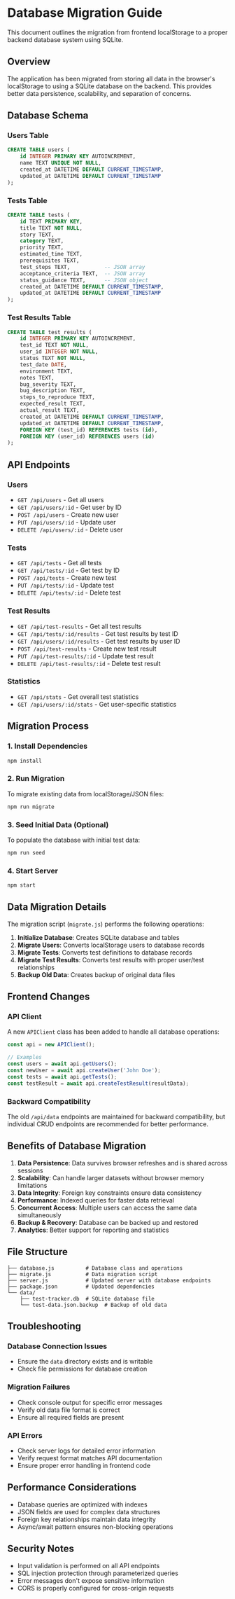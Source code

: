 # Database Migration Guide

This document outlines the migration from frontend localStorage to a proper backend database system using SQLite.

## Overview

The application has been migrated from storing all data in the browser's localStorage to using a SQLite database on the backend. This provides better data persistence, scalability, and separation of concerns.

## Database Schema

### Users Table
```sql
CREATE TABLE users (
    id INTEGER PRIMARY KEY AUTOINCREMENT,
    name TEXT UNIQUE NOT NULL,
    created_at DATETIME DEFAULT CURRENT_TIMESTAMP,
    updated_at DATETIME DEFAULT CURRENT_TIMESTAMP
);
```

### Tests Table
```sql
CREATE TABLE tests (
    id TEXT PRIMARY KEY,
    title TEXT NOT NULL,
    story TEXT,
    category TEXT,
    priority TEXT,
    estimated_time TEXT,
    prerequisites TEXT,
    test_steps TEXT,           -- JSON array
    acceptance_criteria TEXT,  -- JSON array
    status_guidance TEXT,      -- JSON object
    created_at DATETIME DEFAULT CURRENT_TIMESTAMP,
    updated_at DATETIME DEFAULT CURRENT_TIMESTAMP
);
```

### Test Results Table
```sql
CREATE TABLE test_results (
    id INTEGER PRIMARY KEY AUTOINCREMENT,
    test_id TEXT NOT NULL,
    user_id INTEGER NOT NULL,
    status TEXT NOT NULL,
    test_date DATE,
    environment TEXT,
    notes TEXT,
    bug_severity TEXT,
    bug_description TEXT,
    steps_to_reproduce TEXT,
    expected_result TEXT,
    actual_result TEXT,
    created_at DATETIME DEFAULT CURRENT_TIMESTAMP,
    updated_at DATETIME DEFAULT CURRENT_TIMESTAMP,
    FOREIGN KEY (test_id) REFERENCES tests (id),
    FOREIGN KEY (user_id) REFERENCES users (id)
);
```

## API Endpoints

### Users
- `GET /api/users` - Get all users
- `GET /api/users/:id` - Get user by ID
- `POST /api/users` - Create new user
- `PUT /api/users/:id` - Update user
- `DELETE /api/users/:id` - Delete user

### Tests
- `GET /api/tests` - Get all tests
- `GET /api/tests/:id` - Get test by ID
- `POST /api/tests` - Create new test
- `PUT /api/tests/:id` - Update test
- `DELETE /api/tests/:id` - Delete test

### Test Results
- `GET /api/test-results` - Get all test results
- `GET /api/tests/:id/results` - Get test results by test ID
- `GET /api/users/:id/results` - Get test results by user ID
- `POST /api/test-results` - Create new test result
- `PUT /api/test-results/:id` - Update test result
- `DELETE /api/test-results/:id` - Delete test result

### Statistics
- `GET /api/stats` - Get overall test statistics
- `GET /api/users/:id/stats` - Get user-specific statistics

## Migration Process

### 1. Install Dependencies
```bash
npm install
```

### 2. Run Migration
To migrate existing data from localStorage/JSON files:
```bash
npm run migrate
```

### 3. Seed Initial Data (Optional)
To populate the database with initial test data:
```bash
npm run seed
```

### 4. Start Server
```bash
npm start
```

## Data Migration Details

The migration script (`migrate.js`) performs the following operations:

1. **Initialize Database**: Creates SQLite database and tables
2. **Migrate Users**: Converts localStorage users to database records
3. **Migrate Tests**: Converts test definitions to database records
4. **Migrate Test Results**: Converts test results with proper user/test relationships
5. **Backup Old Data**: Creates backup of original data files

## Frontend Changes

### API Client
A new `APIClient` class has been added to handle all database operations:

```javascript
const api = new APIClient();

// Examples
const users = await api.getUsers();
const newUser = await api.createUser('John Doe');
const tests = await api.getTests();
const testResult = await api.createTestResult(resultData);
```

### Backward Compatibility
The old `/api/data` endpoints are maintained for backward compatibility, but individual CRUD endpoints are recommended for better performance.

## Benefits of Database Migration

1. **Data Persistence**: Data survives browser refreshes and is shared across sessions
2. **Scalability**: Can handle larger datasets without browser memory limitations
3. **Data Integrity**: Foreign key constraints ensure data consistency
4. **Performance**: Indexed queries for faster data retrieval
5. **Concurrent Access**: Multiple users can access the same data simultaneously
6. **Backup & Recovery**: Database can be backed up and restored
7. **Analytics**: Better support for reporting and statistics

## File Structure

```
├── database.js          # Database class and operations
├── migrate.js           # Data migration script
├── server.js            # Updated server with database endpoints
├── package.json         # Updated dependencies
└── data/
    ├── test-tracker.db  # SQLite database file
    └── test-data.json.backup  # Backup of old data
```

## Troubleshooting

### Database Connection Issues
- Ensure the `data` directory exists and is writable
- Check file permissions for database creation

### Migration Failures
- Check console output for specific error messages
- Verify old data file format is correct
- Ensure all required fields are present

### API Errors
- Check server logs for detailed error information
- Verify request format matches API documentation
- Ensure proper error handling in frontend code

## Performance Considerations

- Database queries are optimized with indexes
- JSON fields are used for complex data structures
- Foreign key relationships maintain data integrity
- Async/await pattern ensures non-blocking operations

## Security Notes

- Input validation is performed on all API endpoints
- SQL injection protection through parameterized queries
- Error messages don't expose sensitive information
- CORS is properly configured for cross-origin requests
